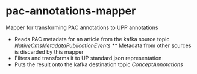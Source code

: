 # pac-annotations-mapper
Mapper for transforming PAC annotations to UPP annotations

* Reads PAC metadata for an article from the kafka source topic _NativeCmsMetadataPublicationEvents_
** Metadata from other sources is discarded by this mapper
* Filters and transforms it to UP standard json representation
* Puts the result onto the kafka destination topic _ConceptAnnotations_
